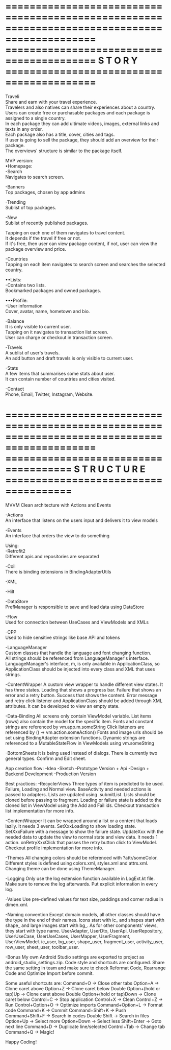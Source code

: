   
=============================================================================================  
========================================= S T O R Y =========================================  
=============================================================================================  
Traveli  
Share and earn with your travel experience.  
Travelers and also natives can share their experiences about a country.  
Users can create free or purchasable packages and each package is assigned to a single country.  
In each package they can add ultimate videos, images, external links and texts in any order.  
Each package also has a title, cover, cities and tags.  
If user is going to sell the package, they should add an overview for their package.  
The overviews' structure is similar to the package itself.  
  
  
  
MVP version:  
•Homepage:  
-Search  
Navigates to search screen.  
  
-Banners  
Top packages, chosen by app admins  
  
-Trending  
Sublist of top packages.  
  
-New  
Sublist of recently published packages.  
  
Tapping on each one of them navigates to travel content.  
It depends if the travel if free or not.  
If it's free, then user can view package content, if not, user can view the package overview and price.  
  
-Countries  
Tapping on each item navigates to search screen and searches the selected country.  
  
••Lists:  
-Contains two lists.  
Bookmarked packages and owned packages.  
  
•••Profile:  
-User information  
Cover, avatar, name, hometown and bio.  
  
-Balance  
It is only visible to current user.  
Tapping on it navigates to transaction list screen.  
User can charge or checkout in transaction screen.  
  
-Travels  
A sublist of user's travels.  
An add button and draft travels is only visible to current user.  
  
-Stats  
A few items that summarises some stats about user.  
It can contain number of countries and cities visited.  
  
-Contact  
Phone, Email, Twitter, Instagram, Website.  
  
  
=============================================================================================  
===================================== S T R U C T U R E =====================================  
=============================================================================================  
MVVM Clean architecture with Actions and Events  
  
-Actions  
An interface that listens on the users input and delivers it to view models  
  
-Events  
An interface that orders the view to do something  
  
Using:  
-Retrofit2  
Different apis and repositories are separated  
  
-Coil  
There is binding extensions in BindingAdapterUtils  
  
-XML  
  
-Hilt  
  
-DataStore  
PrefManager is responsible to save and load data using DataStore  
  
-Flow  
Used for connection between UseCases and ViewModels and XMLs  
  
-CPP  
Used to hide sensitive strings like base API and tokens  
  
-LanguageManager  
Custom classes that handle the language and font changing function.  
All strings should be referenced from LanguageManager's interface.  
LanguageManager's interface, m, is only available in ApplicationClass, so ApplicationClass should be injected into every class and XML that uses strings.  

-ContentWrapper
A custom view wrapper to handle different view states.
It has three states.
Loading that shows a progress bar.
Failure that shows an error and a retry button.
Success that shows the content.
Error message and retry click listener and ApplicationClass should be added through XML attributes.
It can be developed to view an empty state.

-Data-Binding
All screens only contain ViewModel variable.
List items (rows) also contain the model for the specific item.
Fonts and constant strings are referenced by vm.app.m.someString
Click listeners are referenced by () -> vm.action.someAction()
Fonts and image urls should be set using BindingAdapter extension functions.
Dynamic strings are referenced to a MutableStateFlow in ViewModels using vm.someString

-BottomSheets
It is being used instead of dialogs.
There is currently two general types.
Confirm and Edit sheet.


App creation flow:
-Idea
-Sketch
-Prototype Version + Api
-Design + Backend Development
-Production Version

Best practices:
-RecyclerViews
Three types of item is predicted to be used.
Failure, Loading and Normal view.
BaseActivity and needed actions is passed to adapters.
Lists are updated using .submitList.
Lists should be cloned before passing to fragment.
Loading or failure state is added to the cloned list in ViewModel using the Add and Fail ids.
Checkout transaction list implementation for more info.

-ContentWrapper
It can be wrapped around a list or a content that loads lazily.
It needs 3 events.
SetXxxLoading to show loading state.
SetXxxFailure with a message to show the failure state.
UpdateXxx with the needed data to update the view to normal state and view data.
It needs 1 action.
onRetryXxxClick that passes the retry button click to ViewModel.
Checkout profile implementation for more info.

-Themes
All changing colors should be referenced with ?attr/someColor.
Different styles is defined using colors.xml, styles.xml and attrs.xml.
Changing theme can be done using ThemeManager.

-Logging
Only use the log extension function available in  LogExt.kt file.
Make sure to remove the log afterwards.
Put explicit information in every log.

-Values
Use pre-defined values for text size, paddings and corner radius in dimen.xml.

-Naming convention
Except domain models, all other classes should have the type in the end of their names.
Icons start with ic_ and shapes start with shape_ and large images start with bg_.
As for other components' views, they start with type name.
UserAdapter, UserDto, UserApi, UserRepository, UserUseCase, UserUseCases, UserMapper, UserFragment, UserViewModel.
ic_user, bg_user, shape_user, fragment_user, activity_user, row_user, sheet_user, toolbar_user.

-Bonus
My own Android Studio settings are exported to project as android_studio_settings.zip.
Code style and shortcuts are configured.
Share the same setting in team and make sure to check Reformat Code, Rearrange Code and Optimize Import before commit.

Some useful shortcuts are:
Command+O -> Close other tabs
Option+A -> Clone caret above 
Option+Z -> Clone caret below
Double Option+(hold or tap)Up -> Clone caret above
Double Option+(hold or tap)Down -> Clone caret below
Control+C -> Stop application
Control+X -> Clean
Control+Z -> Run
Control+Option+O -> Optimize imports
Command+Option+L -> Format code
Command+K -> Commit
Command+Shift+K -> Push
Command+Shift+F -> Search in codes
Double Shift -> Search in files
Option+Up -> Select more
Option+Down -> Select less
Shift+Enter -> Goto next line
Command+D -> Duplicate line/selected
Control+Tab -> Change tab
Command+Q -> Magic!



Happy Coding!






  